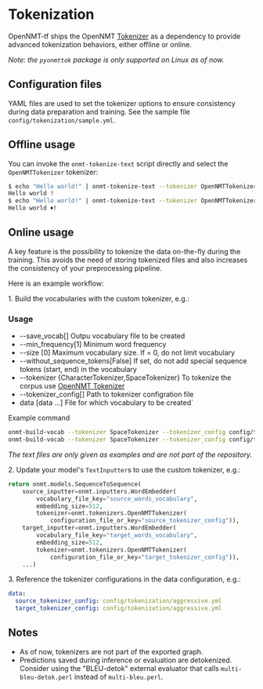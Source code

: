 # Tokenization

OpenNMT-tf ships the OpenNMT [Tokenizer](https://github.com/OpenNMT/Tokenizer) as a dependency to provide advanced tokenization behaviors, either offline or online.

*Note: the `pyonmttok` package is only supported on Linux as of now.*

## Configuration files

YAML files are used to set the tokenizer options to ensure consistency during data preparation and training. See the sample file `config/tokenization/sample.yml`.

## Offline usage

You can invoke the `onmt-tokenize-text` script directly and select the `OpenNMTTokenizer` tokenizer:

```bash
$ echo "Hello world!" | onmt-tokenize-text --tokenizer OpenNMTTokenizer
Hello world !
$ echo "Hello world!" | onmt-tokenize-text --tokenizer OpenNMTTokenizer --tokenizer_config config/tokenization/aggressive.yml
Hello world ￭!
```

## Online usage

A key feature is the possibility to tokenize the data on-the-fly during the training. This avoids the need of storing tokenized files and also increases the consistency of your preprocessing pipeline.

Here is an example workflow:

1\. Build the vocabularies with the custom tokenizer, e.g.:

### Usage

* --save_vocab[] Outpu vocabulary file to be created
* --min_frequency[1] Minimum word frequency
* --size [0] Maximum vocabulary size. If = 0, do not limit vocabulary
* --without_sequence_tokens[False] If set, do not add special sequence tokens (start, end) in the vocabulary
* --tokenizer {CharacterTokenizer,SpaceTokenizer} To tokenize the corpus use [OpenNMT Tokenizer](https://github.com/OpenNMT/Tokenizer/blob/master/docs/options.md)  
* --tokenizer_config[] Path to tokenizer configration file
* data [data ...] File for which vocabulary to be created`

Example command

```bash
onmt-build-vocab --tokenizer SpaceTokenizer --tokenizer_config config/tokenization/aggressive.yml --size 50000 --save_vocab data/enfr/en-vocab.txt data/enfr/en-train.txt
onmt-build-vocab --tokenizer SpaceTokenizer --tokenizer_config config/tokenization/aggressive.yml --size 50000 --save_vocab data/enfr/fr-vocab.txt data/enfr/fr-train.txt
```

*The text files are only given as examples and are not part of the repository.*

2\. Update your model's `TextInputter`s to use the custom tokenizer, e.g.:

```python
return onmt.models.SequenceToSequence(
    source_inputter=onmt.inputters.WordEmbedder(
        vocabulary_file_key="source_words_vocabulary",
        embedding_size=512,
        tokenizer=onmt.tokenizers.OpenNMTTokenizer(
            configuration_file_or_key="source_tokenizer_config")),
    target_inputter=onmt.inputters.WordEmbedder(
        vocabulary_file_key="target_words_vocabulary",
        embedding_size=512,
        tokenizer=onmt.tokenizers.OpenNMTTokenizer(
            configuration_file_or_key="target_tokenizer_config")),
    ...)
```

3\. Reference the tokenizer configurations in the data configuration, e.g.:

```yaml
data:
  source_tokenizer_config: config/tokenization/aggressive.yml
  target_tokenizer_config: config/tokenization/aggressive.yml
```

## Notes

* As of now, tokenizers are not part of the exported graph.
* Predictions saved during inference or evaluation are detokenized. Consider using the "BLEU-detok" external evaluator that calls `multi-bleu-detok.perl` instead of `multi-bleu.perl`.
